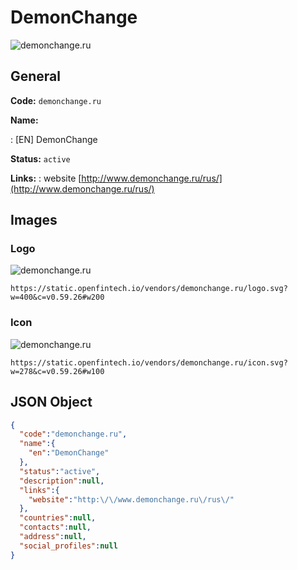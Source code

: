 
# DemonChange 
![demonchange.ru](https://static.openfintech.io/vendors/demonchange.ru/logo.svg?w=400&c=v0.59.26#w200)  

## General 
 
**Code:** `demonchange.ru` 
 
**Name:** 
 
:	[EN] DemonChange 
 
**Status:** `active` 
 
**Links:** 
: website [http://www.demonchange.ru/rus/](http://www.demonchange.ru/rus/) 
 

## Images 

### Logo 
 
![demonchange.ru](https://static.openfintech.io/vendors/demonchange.ru/logo.svg?w=400&c=v0.59.26#w200)  

```
https://static.openfintech.io/vendors/demonchange.ru/logo.svg?w=400&c=v0.59.26#w200
```  

### Icon 
 
![demonchange.ru](https://static.openfintech.io/vendors/demonchange.ru/icon.svg?w=278&c=v0.59.26#w100)  

```
https://static.openfintech.io/vendors/demonchange.ru/icon.svg?w=278&c=v0.59.26#w100
```  

## JSON Object 

```json
{
  "code":"demonchange.ru",
  "name":{
    "en":"DemonChange"
  },
  "status":"active",
  "description":null,
  "links":{
    "website":"http:\/\/www.demonchange.ru\/rus\/"
  },
  "countries":null,
  "contacts":null,
  "address":null,
  "social_profiles":null
}
```  
